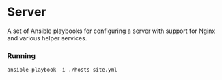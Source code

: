 # Server

A set of Ansible playbooks for configuring a server with support for Nginx and various helper services.

### Running

`ansible-playbook -i ./hosts site.yml`

